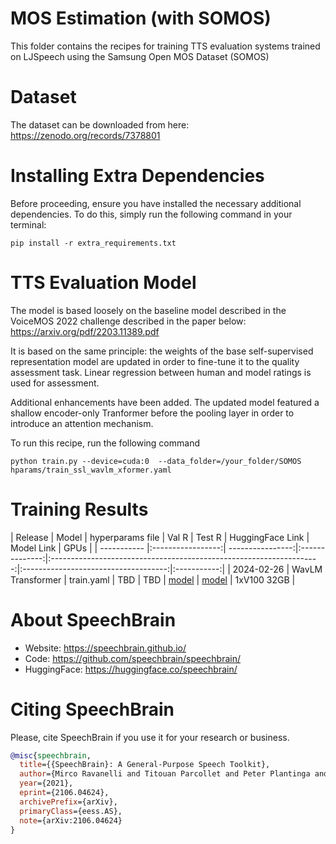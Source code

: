 # MOS Estimation (with SOMOS)
This folder contains the recipes for training TTS evaluation systems trained on LJSpeech using the Samsung Open MOS Dataset (SOMOS)

# Dataset
The dataset can be downloaded from here:
https://zenodo.org/records/7378801

# Installing Extra Dependencies

Before proceeding, ensure you have installed the necessary additional dependencies. To do this, simply run the following command in your terminal:

```
pip install -r extra_requirements.txt
```
# TTS Evaluation Model

The model is based loosely on the baseline model described in the VoiceMOS 2022 challenge described in the paper below:
https://arxiv.org/pdf/2203.11389.pdf

It is based on the same principle: the weights of the base self-supervised representation model are updated in order
to fine-tune it to the quality assessment task. Linear regression between human and model ratings is used for
assessment.

Additional enhancements have been added. The updated model featured a shallow encoder-only Tranformer before the pooling
layer in order to introduce an attention mechanism.

To run this recipe, run the following command

```
python train.py --device=cuda:0  --data_folder=/your_folder/SOMOS hparams/train_ssl_wavlm_xformer.yaml
```

# Training Results
| Release     | Model             | hyperparams file | Val R | Test R | HuggingFace Link                                                    | Model Link                           | GPUs        |
| ----------- |:-----------------:| ----------------:|:--------------:|:-------------------------------------------------------------------:|:------------------------------------:|:-----------:| 
| 2024-02-26  | WavLM Transformer | train.yaml       | TBD   | TBD    | [model](https://huggingface.co/flexthink/ttseval-wavlm-transformer) | [model](https://www.dropbox.com/tbd) | 1xV100 32GB |


# **About SpeechBrain**
- Website: https://speechbrain.github.io/
- Code: https://github.com/speechbrain/speechbrain/
- HuggingFace: https://huggingface.co/speechbrain/


# **Citing SpeechBrain**
Please, cite SpeechBrain if you use it for your research or business.

```bibtex
@misc{speechbrain,
  title={{SpeechBrain}: A General-Purpose Speech Toolkit},
  author={Mirco Ravanelli and Titouan Parcollet and Peter Plantinga and Aku Rouhe and Samuele Cornell and Loren Lugosch and Cem Subakan and Nauman Dawalatabad and Abdelwahab Heba and Jianyuan Zhong and Ju-Chieh Chou and Sung-Lin Yeh and Szu-Wei Fu and Chien-Feng Liao and Elena Rastorgueva and François Grondin and William Aris and Hwidong Na and Yan Gao and Renato De Mori and Yoshua Bengio},
  year={2021},
  eprint={2106.04624},
  archivePrefix={arXiv},
  primaryClass={eess.AS},
  note={arXiv:2106.04624}
}
```

